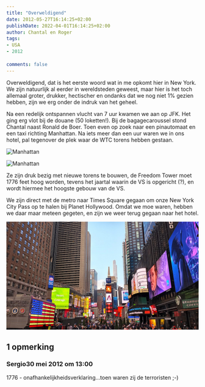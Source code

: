 ```yaml
---
title: "Overweldigend"
date: 2012-05-27T16:14:25+02:00
publishDate: 2022-04-01T16:14:25+02:00
author: Chantal en Roger
tags:
- USA
- 2012

comments: false
---
```


Overweldigend, dat is het eerste woord wat in me opkomt hier in New York. We zijn natuurlijk al eerder in wereldsteden geweest, maar hier is het toch allemaal groter, drukker, hectischer en ondanks dat we nog niet 1% gezien hebben, zijn we erg onder de indruk van het geheel.

Na een redelijk ontspannen vlucht van 7 uur kwamen we aan op JFK. Het ging erg vlot bij de douane (50 loketten!). Bij de bagagecaroussel stond Chantal naast Ronald de Boer. Toen even op zoek naar een pinautomaat en een taxi richting Manhattan. Na iets meer dan een uur waren we in ons hotel, pal tegenover de plek waar de WTC torens hebben gestaan.

![Manhattan](./images/IMG_0101.JPG)

![Manhattan](./images/IMG_0102.JPG)

Ze zijn druk bezig met nieuwe torens te bouwen, de Freedom Tower moet 1776 feet hoog worden, tevens het jaartal waarin de VS is opgericht (?), en wordt hiermee het hoogste gebouw van de VS.

We zijn direct met de metro naar Times Square gegaan om onze New York City Pass op te halen bij Planet Hollywood. Omdat we moe waren, hebben we daar maar meteen gegeten, en zijn we weer terug gegaan naar het hotel.

![Times Square](./images/Times_Square_April_2022_by_Don_Ramey_Logan.jpg)

## 1 opmerking

### Sergio30 mei 2012 om 13:00

1776 - onafhankelijkheidsverklaring...toen waren zij de terroristen ;-)
